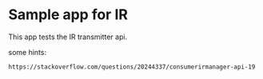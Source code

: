 Sample app for IR
=================

This app tests the IR transmitter api.

some hints:

	https://stackoverflow.com/questions/20244337/consumerirmanager-api-19

